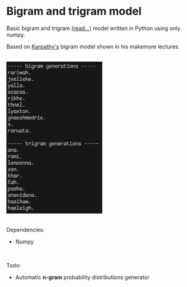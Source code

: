 <h1>Bigram and trigram model</h1>

<p>Basic bigram and trigram <a href="https://en.wikipedia.org/wiki/N-gram">(read...)</a> model written in Python using only numpy.</p>

<p>Based on <a href="https://github.com/karpathy/makemore">Karpathy's</a> bigram model shown in his makemore lectures.</p>
<br>
<img src="preview.png" width="250px">
<br>
<br>
<p>Dependencies:</p>
<ul>
    <li>Numpy</li>
</ul>
<br>
<p>Todo:</p>
<ul>
    <li>Automatic <b>n-gram</b> probability distributions generator</li>
</ul>